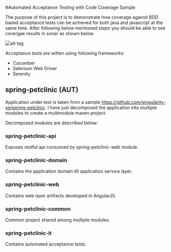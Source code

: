 #Automated Acceptance Testing with Code Coverage Sample

The purpose of this project is to demonstrate how coverage against BDD based acceptance tests can be achieved for both java and javascript at the same time. After following below mentioned steps you should be able to see covergae results in sonar as shown below.

![alt tag](https://github.com/noorulhaq/spring-petclinic/blob/master/assets/sonar.png)

Acceptance tests are witten using following frameworks:
* Cucumber
* Selenium Web Driver
* Serenity 

## spring-petclinic (AUT)
Application under test is taken from a sample https://github.com/singularity-sg/spring-petclinic. I have just decomposed the application into multiple modules to create a multimodule maven project.

Decomposed modules are described below:

### spring-petclinic-api	
Exposes restful api consumed by spring-petclinic-web module.
### spring-petclinic-domain
Contains the application domain till application service layer.
### spring-petclinic-web
Contains web layer artifacts developed in AngularJS.
### spring-petclinic-common
Common project shared among multiple modules.
### spring-petclinic-it
Contains automated acceptance tests.

